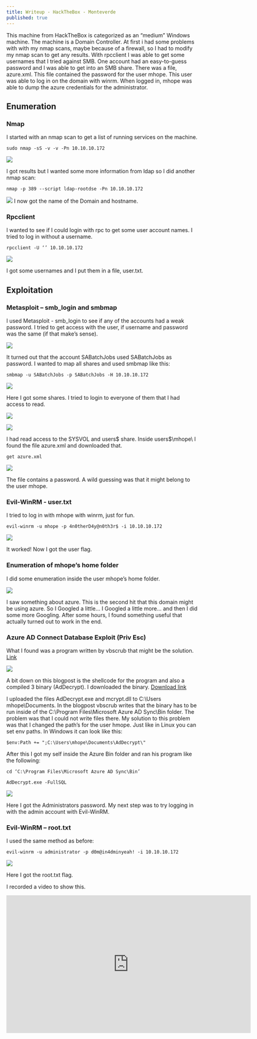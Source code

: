 ```yaml
---
title: Writeup - HackTheBox - Monteverde
published: true
---
```


This machine from HackTheBox is categorized as an “medium” Windows
machine.
The machine is a Domain Controller. At first i had some problems with with my nmap scans,
maybe because of a firewall, so I had to modify my nmap scan to get any results. With
rpcclient I was able to get some usernames that I tried against
SMB. One account had an easy-to-guess password and I was able to
get into an SMB share. There was a file, azure.xml. This file
contained the password for the user mhope. This user was able to
log in on the domain with winrm. When logged in, mhope was able to
dump the azure credentials for the administrator.

## [](#header-2)Enumeration

### [](#header-3)Nmap
I started with an nmap scan to get a list of running services on
the machine.

```
sudo nmap -sS -v -v -Pn 10.10.10.172
```

![](Pictures/Monteverde/nmap1.png)

I got results but I wanted some more information from ldap so I did another nmap scan:

```
nmap -p 389 --script ldap-rootdse -Pn 10.10.10.172
```

![](Pictures/Monteverde/nmap2.png)
I now got the name of the Domain and hostname.

### [](#header-3)Rpcclient
I wanted to see if I could login with rpc to get some user account
names. I tried to log in without a username.

```
rpcclient -U ‘’ 10.10.10.172
```

![](Pictures/Monteverde/rpcclient.png)

I got some usernames and I put them in a file, user.txt.

## [](#header-2)Exploitation

### [](#header-3)Metasploit – smb_login and smbmap
I used Metasploit - smb_login to see if any of the accounts had a
weak password. I tried to get access with the user, if username
and password was the same (if that make’s sense).

![](Pictures/Monteverde/meta-smb_login.png)

It turned out that the account SABatchJobs used SABatchJobs as
password.
I wanted to map all shares and used smbmap like this:

```
smbmap -u SABatchJobs -p SABatchJobs -H 10.10.10.172
```

![](Pictures/Monteverde/smbmap.png)

Here I got some shares. I tried to login to everyone of them that
I had access to read.

![](Pictures/Monteverde/smbclient1.png)

![](Pictures/Monteverde/smbclient2.png)

I had read access to the SYSVOL and users$ share.
Inside users$\mhope\ I found the file azure.xml and downloaded
that.

```
get azure.xml
```

![](Pictures/Monteverde/azure-xml.png)

The file contains a password. A wild guessing was that it might
belong to the user mhope.

### [](#header-3)Evil-WinRM - user.txt
I tried to log in with mhope with winrm, just for fun.

```
evil-winrm -u mhope -p 4n0therD4y@n0th3r$ -i 10.10.10.172
```

![](Pictures/Monteverde/evil1.png)

It worked! Now I got the user flag.
### [](#header-3)Enumeration of mhope’s home folder
I did some enumeration inside the user mhope’s home folder.

![](Pictures/Monteverde/enum-mhope.png)

I saw something about azure. This is the second hit that this
domain might be using azure.
So I Googled a little... I Googled a little more... and then I did
some more Googling. After some hours, I found something useful
that actually turned out to work in the end.

### [](#header-3)Azure AD Connect Database Exploit (Priv Esc)
What I found was a program written by vbscrub that might be the
solution. <a href=" https://vbscrub.com/2020/01/14/azure-ad-connect-database-exploit-priv-esc/">Link</a>

![](Pictures/Monteverde/azure-AD.png)

A bit down on this blogpost is the shellcode for the program and
also a compiled 3 binary (AdDecrypt). I downloaded the binary.
<a href="https://github.com/VbScrub/AdSyncDecrypt/releases">Download link</a>

I uploaded the files AdDecrypt.exe and mcrypt.dll to C:\Users\
mhope\Documents\.
In the blogpost vbscrub writes that the binary has to be run
inside of the C:\Program Files\Microsoft Azure AD Sync\Bin folder.
The problem was that I could not write files there.
My solution to this problem was that I changed the path’s for the
user hmope. Just like in Linux you can set env paths. In Windows
it can look like this:

```
$env:Path += ";C:\Users\mhope\Documents\AdDecrypt\"
```

After this I got my self inside the Azure Bin folder and ran his
program like the following:

```
cd ‘C:\Program Files\Microsoft Azure AD Sync\Bin’
```
```
AdDecrypt.exe -FullSQL
```

![](Pictures/Monteverde/admin-creds.png)

Here I got the Administrators password. My next step was to try
logging in with the admin account with Evil-WinRM.

### [](#header-3)Evil-WinRM – root.txt
I used the same method as before:

```
evil-winrm -u administrator -p d0m@in4dminyeah! -i 10.10.10.172
```

![](Pictures/Monteverde/root-flag.png)

Here I got the root.txt flag.


I recorded a video to show this.



<iframe width="640" height="360" src="https://www.youtube.com/embed/JrVURlg7Ngs" frameborder="0" allow="accelerometer; autoplay; encrypted-media; gyroscope; picture-in-picture" allowfullscreen></iframe>
